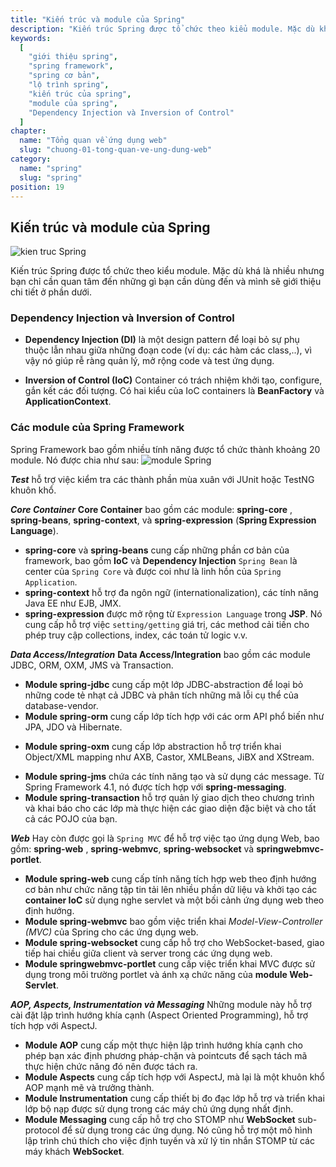 ```yaml
---
title: "Kiến trúc và module của Spring"
description: "Kiến trúc Spring được tổ chức theo kiểu module. Mặc dù khá là nhiều nhưng bạn chỉ cần quan tâm đến những gì bạn cần dùng đến và mình sẽ giới thiệu chi tiết ở phần dưới."
keywords:
  [
    "giới thiệu spring",
    "spring framework",
    "spring cơ bản",
    "lộ trình spring",
    "kiến trúc của spring",
    "module của spring",
    "Dependency Injection và Inversion of Control"
  ]
chapter:
  name: "Tổng quan về ứng dụng web"
  slug: "chuong-01-tong-quan-ve-ung-dung-web"
category:
  name: "spring"
  slug: "spring"
position: 19
---
```


## Kiến trúc và module của Spring
![kien truc Spring](https://github.com/techmely/hoc-lap-trinh/blob/e72dcc6a6a85dcd1a701deac442986ca56906c8a/spring-boot/images/spring-architecture.jpg)

Kiến trúc Spring được tổ chức theo kiểu module. Mặc dù khá là nhiều nhưng bạn chỉ cần quan tâm đến những gì bạn cần dùng đến và mình sẽ giới thiệu chi tiết ở phần dưới.

### Dependency Injection và Inversion of Control

- **Dependency Injection (DI)** là một design pattern để loại bỏ sự phụ thuộc lẫn nhau giữa những đoạn code (ví dụ: các hàm các class,..), vì vậy nó giúp rễ ràng quản lý, mở rộng code và test ứng dụng.

- **Inversion of Control (IoC)** Container có trách nhiệm khởi tạo, configure, gắn kết các đối tượng. Có hai kiểu của IoC containers là **BeanFactory** và **ApplicationContext**.


### Các module của Spring Framework
Spring Framework bao gồm nhiều tính năng được tổ chức thành khoảng 20 module. Nó được chia như sau:
![module Spring](https://github.com/techmely/hoc-lap-trinh/blob/spring-boots/spring-boot/images/spring-overview.png)

***Test***
hỗ trợ việc kiểm tra các thành phần mùa xuân với JUnit hoặc TestNG khuôn khổ.

***Core Container***
**Core Container** bao gồm các module: **spring-core** , **spring-beans**, **spring-context**, và **spring-expression** (<b>Spring Expression Language</b>).

- **spring-core** và **spring-beans** cung cấp những phần cơ bản của framework, bao gồm **IoC** và **Dependency Injection** `Spring Bean` là center của `Spring Core` 
và được coi như là linh hồn của `Spring Application`.
- **spring-context** hỗ trợ đa ngôn ngữ (internationalization), các tính năng Java EE như EJB, JMX.
- **spring-expression** được mở rộng từ `Expression Language` trong **JSP**. Nó cung cấp hỗ trợ việc `setting/getting` giá trị, các method cải tiến cho phép truy cập collections, index, các toán tử logic v.v.


***Data Access/Integration***
**Data Access/Integration** bao gồm các module JDBC, ORM, OXM, JMS và Transaction.
- **Module spring-jdbc** cung cấp một lớp JDBC-abstraction để loại bỏ những code tẻ nhạt cả JDBC và phân tích những mã lỗi cụ thể của database-vendor.
- **Module spring-orm** cung cấp lớp tích hợp với các orm API phổ biến như JPA, JDO và Hibernate.
* **Module spring-oxm** cung cấp lớp abstraction hỗ trợ triển khai Object/XML mapping như AXB, Castor, XMLBeans, JiBX and XStream.
- **Module spring-jms** chứa các tính năng tạo và sử dụng các message. Từ Spring Framework 4.1, nó được tích hợp với **spring-messaging**.
- **Module spring-transaction** hỗ trợ quản lý giao dịch theo chương trình và khai báo cho các lớp mà thực hiện các giao diện đặc biệt và cho tất cả các POJO của bạn.


***Web***
Hay còn được gọi là `Spring MVC` để hỗ trợ việc tạo ứng dụng Web, bao gồm: **spring-web** , **spring-webmvc**, **spring-websocket** và **springwebmvc-portlet**.

- **Module spring-web** cung cấp tính năng tích hợp web theo định hướng cơ bản như chức năng tập tin tải lên nhiều phần dữ liệu và khởi tạo các **container 
IoC** sử dụng nghe servlet và một bối cảnh ứng dụng web theo định hướng.
- **Module spring-webmvc** bao gồm việc triển khai *Model-View-Controller (MVC)* của Spring cho các ứng dụng web.
- **Module spring-websocket** cung cấp hỗ trợ cho WebSocket-based, giao tiếp hai chiều giữa client và server trong các ứng dụng web.
- **Module springwebmvc-portlet** cung cấp việc triển khai MVC được sử dụng trong môi trường portlet và ánh xạ chức năng của **module Web-Servlet**.


***AOP, Aspects, Instrumentation và Messaging***
Những module này hỗ trợ cài đặt lập trình hướng khía cạnh (Aspect Oriented Programming), hỗ trợ tích hợp với AspectJ.
- **Module AOP** cung cấp một thực hiện lập trình hướng khía cạnh cho phép bạn xác định phương pháp-chặn và pointcuts để sạch tách mã thực hiện chức 
năng đó nên được tách ra.
- **Module Aspects** cung cấp tích hợp với AspectJ, mà lại là một khuôn khổ AOP mạnh mẽ và trưởng thành.
- **Module Instrumentation** cung cấp thiết bị đo đạc lớp hỗ trợ và triển khai lớp bộ nạp được sử dụng trong các máy chủ ứng dụng nhất định.
- **Module Messaging** cung cấp hỗ trợ cho STOMP như **WebSocket** sub-protocol để sử dụng trong các ứng dụng. Nó cũng hỗ trợ một mô hình lập trình chú thích 
cho việc định tuyến và xử lý tin nhắn STOMP từ các máy khách **WebSocket**.